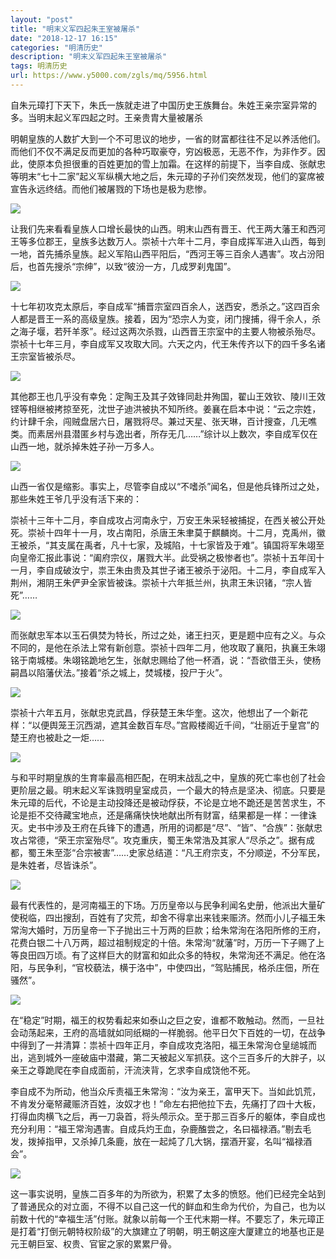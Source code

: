 ```yaml
---
layout: "post"
title: "明末义军四起朱王室被屠杀"
date: "2018-12-17 16:15"
categories: "明清历史"
description: "明末义军四起朱王室被屠杀"
tags: 明清历史
url: https://www.y5000.com/zgls/mq/5956.html
---
```






自朱元璋打下天下，朱氏一族就走进了中国历史王族舞台。朱姓王亲宗室异常的多。当明末起义军四起之时。王亲贵胄大量被屠杀

明朝皇族的人数扩大到一个不可思议的地步，一省的财富都往往不足以养活他们。而他们不仅不满足反而更加的各种巧取豪夺，穷凶极恶，无恶不作，为非作歹。因此，使原本负担很重的百姓更加的雪上加霜。在这样的前提下，当李自成、张献忠等明末“七十二家”起义军纵横大地之后，朱元璋的子孙们突然发现，他们的宴席被宣告永远终结。而他们被屠戮的下场也是极为悲惨。

![](https://img.y5000.com/uploads/allimg/161125/1K14JG4-0.jpg)

让我们先来看看皇族人口增长最快的山西。明末山西有晋王、代王两大藩王和西河王等多位郡王，皇族多达数万人。崇祯十六年十二月，李自成挥军进入山西，每到一地，首先捕杀皇族。起义军陷山西平阳后，“西河王等三百余人遇害”。攻占汾阳后，也首先搜杀“宗绅”，以致“彼汾一方，几成罗刹鬼国”。

![](https://img.y5000.com/uploads/allimg/161125/1K14HV2-1.jpg)

十七年初攻克太原后，李自成军“捕晋宗室四百余人，送西安，悉杀之。”这四百余人都是晋王一系的高级皇族。接着，因为“恐宗人为变，闭门搜捕，得千余人，杀之海子堰，若歼羊豕”。经过这两次杀戮，山西晋王宗室中的主要人物被杀殆尽。崇祯十七年三月，李自成军又攻取大同。六天之内，代王朱传齐以下的四千多名诸王宗室皆被杀尽。

![](https://img.y5000.com/uploads/allimg/161125/1K14J139-2.jpg)

其他郡王也几乎没有幸免：定陶王及其子效锋同赴井殉国，翟山王效钦、陵川王效铿等相继被拷掠至死，沈世子迪洪被执不知所终。姜襄在启本中说：“云之宗姓，约计肆千余，闯贼盘居六日，屠戮将尽。兼过天星、张天琳，百计搜查，几无噍类。而素居州县潜匿乡村与逸出者，所存无几……”综计以上数次，李自成军仅在山西一地，就杀掉朱姓子孙一万多人。

![](https://img.y5000.com/uploads/allimg/161125/1K14M248-3.jpg)

山西一省仅是缩影。事实上，尽管李自成以“不嗜杀”闻名，但是他兵锋所过之处，那些朱姓王爷几乎没有活下来的：

崇祯十三年十二月，李自成攻占河南永宁，万安王朱采轻被捕捉，在西关被公开处死。崇祯十四年十一月，攻占南阳，杀唐王朱聿莫于麒麟岗。十二月，克禹州，徽王被杀，“其支属在禹者，凡十七家，及城陷，十七家皆及于难”。镇国将军朱翊至向皇帝汇报此事说：“阖府宗仪，屠戮大半。此受祸之极惨者也”。崇祯十五年闰十一月，李自成破汝宁，祟王朱由贵及其世子诸王被杀于泌阳。十二月，李自成军入荆州，湘阴王朱俨尹全家皆被诛。崇祯十六年抵兰州，执肃王朱识锗，“宗人皆死”……

![](https://img.y5000.com/uploads/allimg/161125/1K14JM3-4.jpg)

而张献忠军本以玉石俱焚为特长，所过之处，诸王扫灭，更是题中应有之义。与众不同的，是他在杀法上常有新创意。崇祯十四年二月，他攻取了襄阳，执襄王朱翊铭于南城楼。朱翊铭跪地乞生，张献忠赐给了他一杯酒，说：“吾欲借王头，使杨嗣昌以陷藩伏法。”接着“杀之城上，焚城楼，投尸于火”。

![](https://img.y5000.com/uploads/allimg/161125/1K14G601-5.jpg)

崇祯十六年五月，张献忠克武昌，俘获楚王朱华奎。这次，他想出了一个新花样：“以便舆笼王沉西湖，遮其金数百车尽。”宫殿楼阁近千间，“壮丽近于皇宫”的楚王府也被赴之一炬……

![](https://img.y5000.com/uploads/allimg/161125/1K14H611-6.jpg)

与和平时期皇族的生育率最高相匹配，在明末战乱之中，皇族的死亡率也创了社会更阶层之最。明末起义军诛戮明皇室成员，一个最大的特点是坚决、彻底。只要是朱元璋的后代，不论是主动投降还是被动俘获，不论是立地不跪还是苦苦求生，不论是拒不交待藏宝地点，还是痛痛快快地献出所有财富，结果都是一样：一律诛灭。史书中涉及王府在兵锋下的遭遇，所用的词都是“尽”、“皆”、“合族”：张献忠攻占常德，“荣王宗室殆尽”。攻克重庆，蜀王朱常浩及其家人“尽杀之”。据有成都，蜀王朱至澎“合宗被害”……史家总结道：“凡王府宗支，不分顺逆，不分军民，是朱姓者，尽皆诛杀”。

![](https://img.y5000.com/uploads/allimg/161125/1K14K4c-7.jpg)

最有代表性的，是河南福王的下场。万历皇帝以与民争利闻名史册，他派出大量矿使税临，四出搜刮，百姓有了灾荒，却舍不得拿出来钱来赈济。然而小儿子福王朱常洵大婚时，万历皇帝一下子抛出三十万两的巨款；给朱常洵在洛阳所修的王府，花费白银二十八万两，超过祖制规定的十倍。朱常洵“就藩”时，万历一下子赐了上等良田四万顷。有了这样巨大的财富和如此众多的特权，朱常洵还不满足。他在洛阳，与民争利，“官校藐法，横于洛中”，中使四出，“驾贴捕民，格杀庄佃，所在骚然”。

![](https://img.y5000.com/uploads/allimg/161125/1K14M137-8.jpg)

在“稳定”时期，福王的权势看起来如泰山之巨之安，谁都不敢触动。然而，一旦社会动荡起来，王府的高墙就如同纸糊的一样脆弱。他平日欠下百姓的一切，在战争中得到了一并清算：祟祯十四年正月，李自成攻克洛阳，福王朱常洵仓皇缒城而出，逃到城外一座破庙中潜藏，第二天被起义军抓获。这个三百多斤的大胖子，以亲王之尊跪爬在李自成面前，汗流浃背，乞求李自成饶他不死。

李自成不为所动，他当众斥责福王朱常洵：“汝为亲王，富甲天下。当如此饥荒，不肯发分毫帑藏赈济百姓，汝奴才也！”命左右把他拉下去，先痛打了四十大板，打得血肉横飞之后，再一刀袅首，将头颅示众。至于那三百多斤的躯体，李自成也充分利用：“福王常洵遇害。自成兵灼王血，杂鹿醢尝之，名曰福禄酒。”剔去毛发，拨掉指甲，又杀掉几条鹿，放在一起炖了几大锅，摆酒开宴，名叫“福禄酒会”。

![](https://img.y5000.com/uploads/allimg/161125/1K14LG2-9.jpg)

这一事实说明，皇族二百多年的为所欲为，积累了太多的愤怒。他们已经完全站到了普通民众的对立面，不得不以自己这一代的鲜血和生命为代价，为自己，也为以前数十代的“幸福生活”付账。就象以前每一个王代末期一样。不要忘了，朱元璋正是打着“打倒元朝特权阶级”的大旗建立了明朝，明王朝这座大厦建立的地基也正是元王朝巨室、权贵、官宦之家的累累尸骨。
